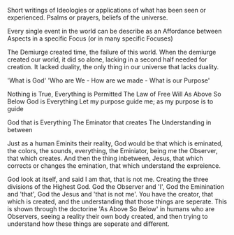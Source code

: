 Short writings of Ideologies or applications of what has been seen or experienced.
Psalms or prayers, beliefs of the universe.

Every single event in the world can be describe as an Affordance between Aspects in a specific Focus (or in many specific Focuses)

The Demiurge created time, the failure of this world. When the demiurge created our world, it did so alone, lacking in a second half needed for creation. It lacked duality, the only thing in our universe that lacks duality.

'What is God'
'Who are We - How are we made - What is our Purpose'

Nothing is True, Everything is Permitted
The Law of Free Will
As Above So Below
God is Everything
Let my purpose guide me; as my purpose is to guide


God that is Everything
The Eminator that creates 
The Understanding in between

Just as a human Eminits their reality, God would be that which is eminated, the colors, the sounds, everything, the Eminiator, being me the Observer, that which creates. And then the thing inbetween, Jesus, that which corrects or changes the emination, that which understand the expreience.

God look at itself, and said I am that, that is not me. Creating the three divisions of the Highest God. God the Observer and 'I', God the Eminination and 'that', God the Jesus and 'that is not me'.
You have the creator, that which is created, and the understanding that those things are seperate. This is shown through the doctorine 'As Above So Below' in humans who are Observers, seeing a reality their own body created, and then trying to understand how these things are seperate and different. 